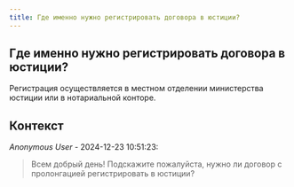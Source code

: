 ```yaml
---
title: Где именно нужно регистрировать договора в юстиции?
---
```


## Где именно нужно регистрировать договора в юстиции?

Регистрация осуществляется в местном отделении министерства юстиции или в нотариальной конторе.

## Контекст

_Anonymous User_ - 2024-12-23 10:51:23:

> Всем добрый день! Подскажите пожалуйста, нужно ли договор с пролонгацией регистрировать в юстиции?
